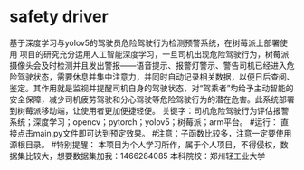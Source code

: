 # safety driver
基于深度学习与yolov5的驾驶员危险驾驶行为检测预警系统，在树莓派上部署使用
项目的研究充分运用人工智能深度学习，一旦司机出现危险驾驶行为，树莓派摄像头会及时检测并且发出警报——语音提示、报警灯警示、警告司机已经进入危险驾驶状态，需要休息并集中注意力，并同时自动记录相关数据，以便日后查阅、鉴定。其作用就是监视并提醒司机自身的驾驶状态，对“驾乘者”均给予主动智能的安全保障，减少司机疲劳驾驶和分心驾驶等危险驾驶行为的潜在危害。此系统部署到树莓派移动端，让使用者更加便捷轻便。
关键字：司机危险驾驶行为评估报警系统；深度学习；opencv；pytorch；yolov5；树莓派；arm平台。
#运行：
直接点击main.py文件即可达到预定效果。
#注意：子函数比较多，注意一定要使用源根目录。
#特别提醒：
本项目为个人学习所作，属于个人项目，不得侵权，数据集比较大，想要数据集加我：1466284085
本科院校：郑州轻工业大学
